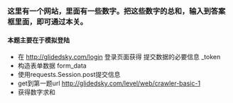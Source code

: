 ### 这里有一个网站，里面有一些数字。把这些数字的总和，输入到答案框里面，即可通过本关。

#### 本题主要在于模拟登陆
* 在 http://glidedsky.com/login 登录页面获得 提交数据的必要信息  _token
* 构造表单数据 form_data
* 使用requests.Session.post提交信息
* get到第一题url  http://glidedsky.com/level/web/crawler-basic-1
* 获得数字求和

